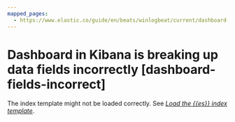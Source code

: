 ```yaml
---
mapped_pages:
  - https://www.elastic.co/guide/en/beats/winlogbeat/current/dashboard-fields-incorrect.html
---
```


# Dashboard in Kibana is breaking up data fields incorrectly [dashboard-fields-incorrect]

The index template might not be loaded correctly. See [*Load the {{es}} index template*](/reference/winlogbeat/winlogbeat-template.md).

